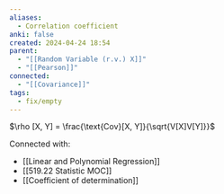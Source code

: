 ```yaml
---
aliases:
  - Correlation coefficient
anki: false
created: 2024-04-24 18:54
parent:
  - "[[Random Variable (r.v.) X]]"
  - "[[Pearson]]"
connected:
  - "[[Covariance]]"
tags:
  - fix/empty
---
```

 
 $\rho [X, Y] = \frac{\text{Cov}[X, Y]}{\sqrt{V[X]V[Y]}}$




Connected with:
- [[Linear and Polynomial Regression]]
- [[519.22 Statistic MOC]]
- [[Coefficient of determination]]
